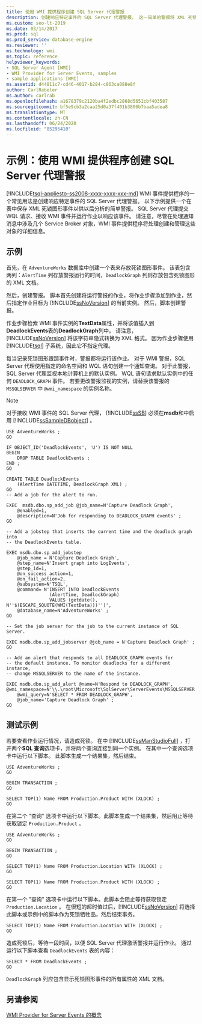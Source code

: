 ```yaml
---
title: 使用 WMI 提供程序创建 SQL Server 代理警报
description: 创建响应特定事件的 SQL Server 代理警报。 这一简单的警报将 XML 死锁图形事件保存在表中供以后分析。
ms.custom: seo-lt-2019
ms.date: 03/14/2017
ms.prod: sql
ms.prod_service: database-engine
ms.reviewer: ''
ms.technology: wmi
ms.topic: reference
helpviewer_keywords:
- SQL Server Agent [WMI]
- WMI Provider for Server Events, samples
- sample applications [WMI]
ms.assetid: d44811c7-cd46-4017-b284-c863ca088e8f
author: CarlRabeler
ms.author: carlrab
ms.openlocfilehash: a1678379c2120ba4f2edbc2868d5651cbf403587
ms.sourcegitcommit: bf5e9cb3a2caa25d0a37f401b3806b7baa5adea8
ms.translationtype: MT
ms.contentlocale: zh-CN
ms.lasthandoff: 06/24/2020
ms.locfileid: "85295410"
---
```

# <a name="sample-creating-a-sql-server-agent-alert-with-the-wmi-provider"></a>示例：使用 WMI 提供程序创建 SQL Server 代理警报
[!INCLUDE[tsql-appliesto-ss2008-xxxx-xxxx-xxx-md](../../includes/tsql-appliesto-ss2008-xxxx-xxxx-xxx-md.md)]
  WMI 事件提供程序的一个常见用法是创建响应特定事件的 SQL Server 代理警报。 以下示例提供一个在表中保存 XML 死锁图形事件以供以后分析的简单警报。 SQL Server 代理提交 WQL 请求、接收 WMI 事件并运行作业以响应该事件。 请注意，尽管在处理通知消息中涉及几个 Service Broker 对象，WMI 事件提供程序将处理创建和管理这些对象的详细信息。  
  
## <a name="example"></a>示例  
 首先，在 `AdventureWorks` 数据库中创建一个表来存放死锁图形事件。 该表包含两列：`AlertTime` 列存放警报运行的时间，`DeadlockGraph` 列则存放包含死锁图形的 XML 文档。  
  
 然后，创建警报。 脚本首先创建将运行警报的作业，将作业步骤添加到作业，然后指定作业目标为 [!INCLUDE[ssNoVersion](../../includes/ssnoversion-md.md)] 的当前实例。 然后，脚本创建警报。  
  
 作业步骤检索 WMI 事件实例的**TextData**属性，并将该值插入到**DeadlockEvents**表的**DeadlockGraph**列中。 请注意，[!INCLUDE[ssNoVersion](../../includes/ssnoversion-md.md)] 将该字符串隐式转换为 XML 格式。 因为作业步骤使用 [!INCLUDE[tsql](../../includes/tsql-md.md)] 子系统，因此它不指定代理。  
  
 每当记录死锁图形跟踪事件时，警报都将运行该作业。 对于 WMI 警报，SQL Server 代理使用指定的命名空间和 WQL 语句创建一个通知查询。 对于此警报，SQL Server 代理监视本地计算机上的默认实例。 WQL 语句请求默认实例中的任何 `DEADLOCK_GRAPH` 事件。 若要更改警报监视的实例，请替换该警报的 `MSSQLSERVER` 中 `@wmi_namespace` 的实例名称。  
  
> [!NOTE]  
>  对于接收 WMI 事件的 SQL Server 代理， [!INCLUDE[ssSB](../../includes/sssb-md.md)] 必须在**msdb**和中启用 [!INCLUDE[ssSampleDBobject](../../includes/sssampledbobject-md.md)] 。  
  
```  
USE AdventureWorks ;  
GO  
  
IF OBJECT_ID('DeadlockEvents', 'U') IS NOT NULL  
BEGIN  
    DROP TABLE DeadlockEvents ;  
END ;  
GO  
  
CREATE TABLE DeadlockEvents  
    (AlertTime DATETIME, DeadlockGraph XML) ;  
GO  
-- Add a job for the alert to run.  
  
EXEC  msdb.dbo.sp_add_job @job_name=N'Capture Deadlock Graph',   
    @enabled=1,   
    @description=N'Job for responding to DEADLOCK_GRAPH events' ;  
GO  
  
-- Add a jobstep that inserts the current time and the deadlock graph into  
-- the DeadlockEvents table.  
  
EXEC msdb.dbo.sp_add_jobstep  
    @job_name = N'Capture Deadlock Graph',  
    @step_name=N'Insert graph into LogEvents',  
    @step_id=1,   
    @on_success_action=1,   
    @on_fail_action=2,   
    @subsystem=N'TSQL',   
    @command= N'INSERT INTO DeadlockEvents  
                (AlertTime, DeadlockGraph)  
                VALUES (getdate(), N''$(ESCAPE_SQUOTE(WMI(TextData)))'')',  
    @database_name=N'AdventureWorks' ;  
GO  
  
-- Set the job server for the job to the current instance of SQL Server.  
  
EXEC msdb.dbo.sp_add_jobserver @job_name = N'Capture Deadlock Graph' ;  
GO  
  
-- Add an alert that responds to all DEADLOCK_GRAPH events for  
-- the default instance. To monitor deadlocks for a different instance,  
-- change MSSQLSERVER to the name of the instance.  
  
EXEC msdb.dbo.sp_add_alert @name=N'Respond to DEADLOCK_GRAPH',   
@wmi_namespace=N'\\.\root\Microsoft\SqlServer\ServerEvents\MSSQLSERVER',   
    @wmi_query=N'SELECT * FROM DEADLOCK_GRAPH',   
    @job_name='Capture Deadlock Graph' ;  
GO  
```  
  
## <a name="testing-the-sample"></a>测试示例  
 若要查看作业运行情况，请造成死锁。 在中 [!INCLUDE[ssManStudioFull](../../includes/ssmanstudiofull-md.md)] ，打开两个**SQL 查询**选项卡，并将两个查询连接到同一个实例。 在其中一个查询选项卡中运行以下脚本。 此脚本生成一个结果集，然后结束。  
  
```  
USE AdventureWorks ;  
GO  
  
BEGIN TRANSACTION ;  
GO  
  
SELECT TOP(1) Name FROM Production.Product WITH (XLOCK) ;  
GO  
```  
  
 在第二个 "查询" 选项卡中运行以下脚本。此脚本生成一个结果集，然后阻止等待获取锁定 `Production.Product` 。  
  
```  
USE AdventureWorks ;  
GO  
  
BEGIN TRANSACTION ;  
GO  
  
SELECT TOP(1) Name FROM Production.Location WITH (XLOCK) ;  
GO  
  
SELECT TOP(1) Name FROM Production.Product WITH (XLOCK) ;  
GO  
```  
  
 在第一个 "查询" 选项卡中运行以下脚本。此脚本会阻止等待获取锁定 `Production.Location` 。 在很短的超时值过后，[!INCLUDE[ssNoVersion](../../includes/ssnoversion-md.md)] 将选择此脚本或示例中的脚本作为死锁牺牲品，然后结束事务。  
  
```  
SELECT TOP(1) Name FROM Production.Location WITH (XLOCK) ;  
GO  
```  
  
 造成死锁后，等待一段时间，以便 SQL Server 代理激活警报并运行作业。 通过运行以下脚本查看 `DeadlockEvents` 表的内容：  
  
```  
SELECT * FROM DeadlockEvents ;  
GO  
```  
  
 `DeadlockGraph` 列应包含显示死锁图形事件的所有属性的 XML 文档。  
  
## <a name="see-also"></a>另请参阅  
 [WMI Provider for Server Events 的概念](../../relational-databases/wmi-provider-server-events/wmi-provider-for-server-events-concepts.md)  
  
  
